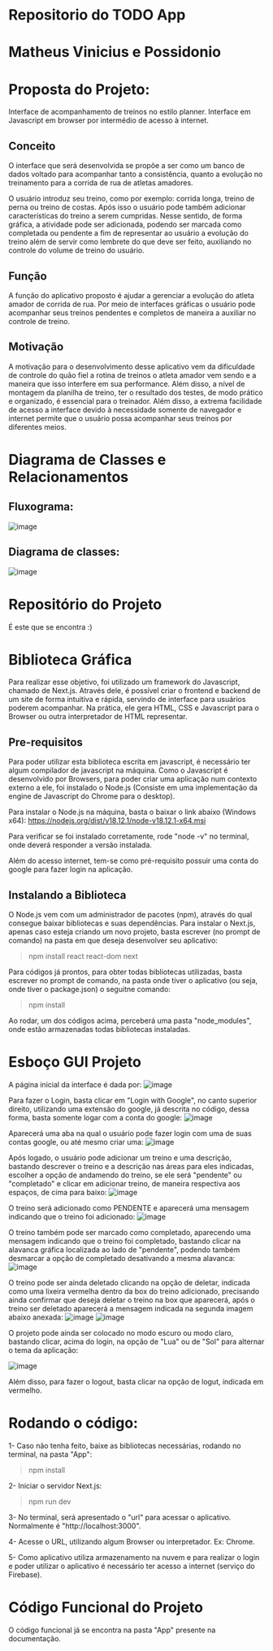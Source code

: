 # Repositorio do TODO App
# Matheus Vinicius e Possidonio

# Proposta do Projeto:

Interface de acompanhamento de treinos no estilo planner. Interface em Javascript em browser por intermédio de acesso à internet.

## Conceito 

O interface que será desenvolvida se propõe a ser como um banco de dados voltado para acompanhar tanto a consistência, quanto a evolução no treinamento para a corrida de rua de atletas amadores. 
	
O usuário introduz seu treino, como por exemplo: corrida longa, treino de perna ou treino de costas. Após isso o usuário pode também adicionar características do treino a serem cumpridas. Nesse sentido, de forma gráfica, a atividade pode ser adicionada, podendo ser marcada como completada ou pendente a fim de representar ao usuário a evolução do treino além de servir como lembrete do que deve ser feito, auxiliando no controle do volume de treino do usuário.


## Função 

A função do aplicativo proposto é ajudar a gerenciar a evolução do atleta amador de corrida de rua. Por meio de interfaces gráficas o usuário pode acompanhar seus treinos pendentes e completos de maneira a auxiliar no controle de treino.


## Motivação

A motivação para o desenvolvimento desse aplicativo vem da dificuldade de controle do quão fiel a rotina de treinos o atleta amador vem sendo e a maneira que isso interfere em sua performance. Além disso, a nível de montagem da planilha de treino, ter o resultado dos testes, de modo prático e organizado, é essencial para o treinador. Além disso, a extrema facilidade de acesso a interface devido à necessidade somente de navegador e internet permite que o usuário possa acompanhar seus treinos por diferentes meios.

# Diagrama de Classes e Relacionamentos

## Fluxograma:

![image](https://user-images.githubusercontent.com/115589012/205313477-4ddd47b9-57c7-40ea-9596-474358333ab6.png)


## Diagrama de classes:

![image](https://user-images.githubusercontent.com/115589012/205313049-94f2447f-fa81-4c69-b7d9-368ddde6be17.png)


# Repositório do Projeto

É este que se encontra :)

# Biblioteca Gráfica
Para realizar esse objetivo, foi utilizado um framework do Javascript, chamado de Next.js. Através dele, é possível criar o frontend e backend de um site de forma intuitiva e rápida, servindo de interface para usuários poderem acompanhar. Na prática, ele gera HTML, CSS e Javascript para o Browser ou outra interpretador de HTML representar.

## Pre-requisitos
Para poder utilizar esta biblioteca escrita em javascript, é necessário ter algum compilador de javascript na máquina. Como o Javascript é desenvolvido por Browsers, para poder criar uma aplicação num contexto externo a ele, foi instalado o Node.js (Consiste em uma implementação da engine de Javascript do Chrome para o desktop).

Para instalar o Node.js na máquina, basta o baixar o link abaixo (Windows x64):
https://nodejs.org/dist/v18.12.1/node-v18.12.1-x64.msi

Para verificar se foi instalado corretamente, rode "node -v" no terminal, onde deverá responder a versão instalada.

Além do acesso internet, tem-se como pré-requisito possuir uma conta do google para fazer login na aplicação.

## Instalando a Biblioteca
O Node.js vem com um administrador de pacotes (npm), através do qual consegue baixar bibliotecas e suas dependências.
Para instalar o Next.js, apenas caso esteja criando um novo projeto, basta escrever (no prompt de comando) na pasta em que deseja desenvolver seu aplicativo:

> npm install react react-dom next

Para códigos já prontos, para obter todas bibliotecas utilizadas, basta escrever no prompt de comando, na pasta onde tiver o aplicativo (ou seja, onde tiver o package.json) o seguitne comando:

> npm install

Ao rodar, um dos códigos acima, perceberá uma pasta "node_modules", onde estão armazenadas todas bibliotecas instaladas.

# Esboço GUI Projeto

A página inicial da interface é dada por:
![image](https://user-images.githubusercontent.com/105819232/205304282-3a300b5d-95a8-46af-b1ea-dcf1ddd341e8.png)


Para fazer o Login, basta clicar em "Login with Google", no canto superior direito, utilizando uma extensão do google, já descrita no código, dessa forma, basta somente logar com a conta do google:
![image](https://user-images.githubusercontent.com/105819232/205304568-51ccc712-5fe9-4392-9a4d-cc3088894a0a.png)


Aparecerá uma aba na qual o usuário pode fazer login com uma de suas contas google, ou até mesmo criar uma:
![image](https://user-images.githubusercontent.com/105819232/205305193-02e1f361-a44c-4f26-878d-2c315ab1124e.png)

Após logado, o usuário pode adicionar um treino e uma descrição, bastando descrever o treino e a descrição nas áreas para eles indicadas, escolher a opção de andamendo do treino, se ele será "pendente" ou "completado" e clicar em adicionar treino, de maneira respectiva aos espaços, de cima para baixo:
![image](https://user-images.githubusercontent.com/105819232/205305598-57d6bee1-a4a4-49dd-8603-77619525af2d.png)

O treino será adicionado como PENDENTE e aparecerá uma mensagem indicando que o treino foi adicionado:
![image](https://user-images.githubusercontent.com/105819232/205305753-d2cd4103-e081-4b56-847d-ba0d2da5622b.png)

O treino também pode ser marcado como completado, aparecendo uma mensagem indicando que o treino foi completado, bastando clicar na alavanca gráfica localizada ao lado de "pendente", podendo também desmarcar a opção de completado desativando a mesma alavanca:
![image](https://user-images.githubusercontent.com/105819232/205306305-b03596bf-0d1c-4617-8a06-22495f103891.png)

O treino pode ser ainda deletado clicando na opção de deletar, indicada como uma lixeira vermelha dentro da box do treino adicionado, precisando ainda confirmar que deseja deletar o treino na box que aparecerá, após o treino ser deletado aparecerá a mensagem indicada na segunda imagem abaixo anexada:
![image](https://user-images.githubusercontent.com/105819232/205307953-0a952151-b23b-46f5-8fce-45be22f36dbd.png)
![image](https://user-images.githubusercontent.com/105819232/205308158-87b07cf4-92a8-4fad-96f9-c25954416de3.png)


O projeto pode ainda ser colocado no modo escuro ou modo claro, bastando clicar, acima do login, na opção de "Lua" ou de "Sol" para alternar o tema da aplicação:

![image](https://user-images.githubusercontent.com/105819232/205308602-4ec7c63e-456c-4dc9-884b-a4d115956704.png)

Além disso, para fazer o logout, basta clicar na opção de logut, indicada em vermelho.








# Rodando o código:
1- Caso não tenha feito, baixe as bibliotecas necessárias, rodando no terminal, na pasta "App":
> npm install

2- Iniciar o servidor Next.js:
> npm run dev
  
3- No terminal, será apresentado o "url" para acessar o aplicativo. Normalmente é "http://localhost:3000".

4- Acesse o URL, utilizando algum Browser ou interpretador. Ex: Chrome.
  
5- Como aplicativo utiliza armazenamento na nuvem e para realizar o login e poder utilizar o aplicativo é necessário ter acesso a internet (serviço do Firebase).

# Código Funcional do Projeto

O código funcional já se encontra na pasta "App" presente na documentação.
